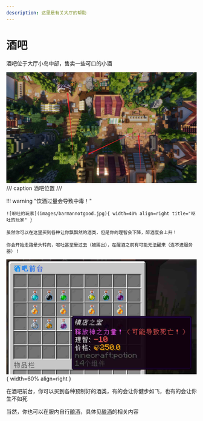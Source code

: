 ```yaml
---
description: 这里是有关大厅的帮助
---
```


# 酒吧

酒吧位于大厅小岛中部，售卖一些可口的小酒

![酒吧](images/barmanpos.jpg)
/// caption
酒吧位置
///

!!! warning "饮酒过量会导致中毒！"

	![呕吐的玩家](images/barmannotgood.jpg){ width=40% align=right title="呕吐的玩家" }
	
	虽然你可以在这里买到各种让你飘飘然的酒类，但是你的理智会下降，醉酒度会上升！
	
	你会开始走路晕头转向，呕吐甚至晕过去（被踢出），在醒酒之前有可能无法醒来（连不进服务器）！
	
![酒吧前台](images/barman.jpg){ width=60% align=right }

在酒吧前台，你可以买到各种预制好的酒类，有的会让你健步如飞，也有的会让你生不如死

当然，你也可以在服内自行<abbr title="使用 BreweryX">酿酒</abbr>，具体见[酿酒](../survival/brewing/index.md)的相关内容
